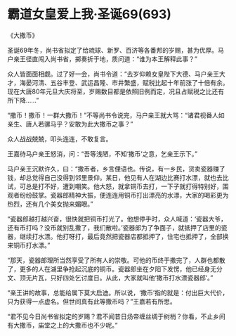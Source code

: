# 霸道女皇爱上我·圣诞69(693)

《大撒币》

圣诞69年冬，尚书省拟定了给琉球、新罗、百济等各番邦的岁赐，甚为优厚。马户亲王径直闯入尚书省，掷奏折于地，质问道：“谁为本王解释此事？”

众人皆面面相觑。过了好一会，尚书令道：“去岁仰赖女皇陛下大德、马户亲王大才，海晏河清、五谷丰登、武运昌隆、市井繁盛，赋税比起十年前涨了十倍有余。现在大唐80年元旦大庆将至，岁赐数目都是依照旧例而定，况且占赋税之比还有所下降……”

“撒币！撒币！一群大撒币！”不等尚书令说完，马户亲王就大骂：“诸君视番人如亲生、唐人若骡马乎？安敢为此大撒币之事？”

众人战战兢兢，叩头连连，不敢复言。

王嘉待马户亲王怒消，问：“吾等浅陋，不知‘撒币’之意，乞亲王示下。”

马户亲王沉默许久，曰：“撒币者，乡言俚语也。传说，有一乡民，货卖瓷器赚了钱，却总觉得自己没得到邻里景仰。某日，他见有人在湖边比赛打水漂，就也去比试，可总是打不好，遭到嘲笑。他大怒，就拿铜币去打，一下子就打得特别好，围观者纷纷鼓掌。瓷器郎精神大振，便连连用铜币打出漂亮的水漂，大家的喝彩更为热烈，还有几个美女抛来媚眼。”

“瓷器郎越打越兴奋，很快就把铜币打光了。他想停手时，众人喊道：‘瓷器大爷，还有币打吗？没币就别乱撒了，我们散啦。’瓷器郎为了争面子，就抵押了店里的瓷器，继续打水漂。他打呀打，最后竟然把瓷器店都抵押了，住宅也抵押了，全部换来铜币打水漂。”

“那天，瓷器郎理所当然享受了所有人的崇敬。可他的币终于撒完了，人群也都散了，更多的人在湖里争抢起沉底的铜币。瓷器郎坐在夕阳下发愣，他已经身无分文、顶无片瓦，只好四处乞讨度日。从此，大家就叫他‘撒币打水漂瓷器郎’。”

“亲王讲的故事，总能给属下莫大启迪。所以说，‘撒币’指的就是：付出巨大代价，只为获得一点虚名。但世间真有此等撒币吗？”王嘉若有所思。

“君不见今日尚书省拟定的岁赐？君不闻昔日炀帝缠丝绸于树梢？你看，不止乡间有大撒币，庙堂之上的大撒币也不少呢。”